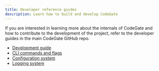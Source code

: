 ```yaml
---
title: Developer reference guides
description: Learn how to build and develop CodeGate
---
```


If you are interested in learning more about the internals of CodeGate and how
to contribute to the development of the project, refer to the developer guides
in the main CodeGate GitHub repo.

- [Development guide](https://github.com/stacklok/codegate/blob/main/docs/development.md)
- [CLI commands and flags](https://github.com/stacklok/codegate/blob/main/docs/cli.md)
- [Configuration system](https://github.com/stacklok/codegate/blob/main/docs/configuration.md)
- [Logging system](https://github.com/stacklok/codegate/blob/main/docs/logging.md)
